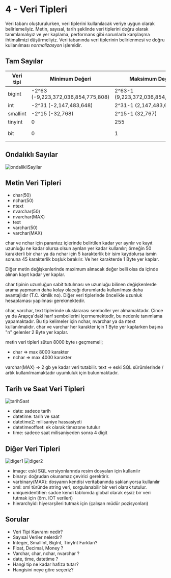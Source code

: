 # 4 - Veri Tipleri

Veri tabanı oluşturulurken, veri tiplerini kullanılacak veriye uygun olarak belirlemeliyiz. Metin, sayısal, tarih şeklinde veri tiplerini doğru olarak tanımlamalıyız ve yer kaplama, performans gibi sorunlarla karşılaşma ihtimalimizi düşürmeliyiz. Veri tabanında veri tiplerinin belirlenmesi ve doğru kullanılması *normalizasyon* işlemidir.

## Tam Sayılar
| Veri tipi   | Minimum Değeri                     | Maksimum Değeri                    | Boyutu    |
| ----------- | ---------------------------------- |------------------------------------|-----------|
| bigint      | -2^63 (-9,223,372,036,854,775,808) | 2^63-1 (9,223,372,036,854,775,807) | 8 Byte    |
| int         | -2^31 (-2,147,483,648)             | 2^31-1 (2,147,483,647)             | 4 Byte    |
| smallint    | -2^15 (-32,768)                    | 2^15-1 (32,767)                    | 2 Byte    |
| tinyint     | 0                                  | 255                                | 1 Byte    |
| bit         | 0                                  | 1                                  | <=8 1 Byte|

## Ondalıklı Sayılar
![ondalikliSayilar](https://github.com/ramisyk/egitim-notlarim/uygulamalarla-sql/blob/master/4-VeriTipleri/kaynak/ondalikSayilar.png "Ondalıklı Sayılar Tablosu")

## Metin Veri Tipleri
- char(50)
- nchar(50)
- ntext
- nvarchar(50)
- nvarchar(MAX)
- text
- varchar(50)
- varchar(MAX)

char ve nchar için parantez içlerinde belirtilen kadar yer ayrılır ve kayıt uzunluğu ne kadar olursa olsun ayrılan yer kadar kullanılır; örneğin 50 karakterli bir char ya da nchar için 5 karakterlik bir isim kaydolursa ismin sonuna 45 karakterlik boşluk bırakılır. Ve her karakterde 1 Byte yer kaplar.

Diğer metin değişkenlerinde maximum alınacak değer belli olsa da içinde alınan kayıt kadar yer kaplar.

char tipinin uzunluğun sabit tutulması ve uzunluğu bilinen değişkenlerde arama yapmanın daha kolay olacağı durumlarda kullanılması daha avantajlıdır (T.C. kimlik no). Diğer veri tiplerinde öncelikle uzunluk hesaplaması yapılması gerekmektedir.

char, varchar, text tiplerinde uluslararası semboller yer almamaktadır. Çince ya da Arapça'daki harf sembollerini içermemektedir, bu nedenle tanımlama yapamaktadır. Bu tip kelimeler için nchar, nvarchar ya da ntext kullanılmalıdır.
char ve varchar her karakter için 1 Byte yer kaplarken başına "n" gelenler 2 Byte yer kaplar.

metin veri tipleri sütun 8000 byte ı geçmemeli;
- char => max 8000 karakter
- nchar => max 4000 karakter

varchar(MAX) => 2 gb ye kadar veri tutabilir.
text => eski SQL sürümlerinde / artık kullanılmamaktadır uyumluluk için bulunmaktadır.

## Tarih ve Saat Veri Tipleri
![tarihSaat](https://github.com/ramisyk/egitim-notlarim/uygulamalarla-sql/blob/master/4-VeriTipleri/kaynak/tarihSaat.png "Tarih ve Saat Veri Tipleri Tablosu")
- date: sadece tarih
- datetime: tarih ve saat
- datetime2: milisaniye hassasiyeti
- datetimeoffset: ek olarak timezone tutulur
- time: sadece saat milisaniyeden sonra 4 digit

## Diğer Veri Tipleri
![diger1](https://github.com/ramisyk/egitim-notlarim/uygulamalarla-sql/blob/master/4-VeriTipleri/kaynak/diger1.png "Diğer Veri Tipleri Tablosu")
![diger2](https://github.com/ramisyk/egitim-notlarim/uygulamalarla-sql/blob/master/4-VeriTipleri/kaynak/diger2.png "Diğer Veri Tipleri Tablosu")
- image: eski SQL versiyonlarında resim dosyaları için kullanılır
- binary: doğrudan okunamaz çevirici gerektirir.
- varbinary(MAX): dosyanın kendisi veritabanında saklanıyorsa kullanılır
- xml: xml türünde string veri, sorgulanabilir bir veri olarak tutulur.
- uniqueidentifier: sadce kendi tablomda global olarak eşsiz bir veri tutmak için (örn. IOT verileri)
- hierarchyid: hiyerarşileri tutmak için (çalışan müdür pozisyonları)

## Sorular
- Veri Tipi Kavramı nedir?
- Sayısal Veriler nelerdir?
- Integer, SmallInt, BigInt, TinyInt Farkları?
- Float, Decimal, Money ?
- Varchar, char, nchar, nvarchar ?
- date, time, datetime ?
- Hangi tip ne kadar hafiza tutar?
- Hangisini neye göre seçeriz?
